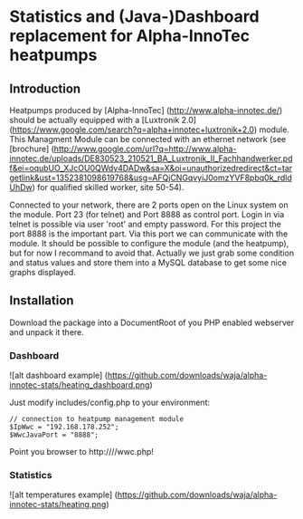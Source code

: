 # Statistics and (Java-)Dashboard replacement for Alpha-InnoTec heatpumps

## Introduction

Heatpumps produced by [Alpha-InnoTec] (http://www.alpha-innotec.de/) should be actually equipped with a [Luxtronik 2.0] (https://www.google.com/search?q=alpha+innotec+luxtronik+2.0) module. This Managment Module can be connected with an ethernet network (see [brochure] (http://www.google.com/url?q=http://www.alpha-innotec.de/uploads/DE830523_210521_BA_Luxtronik_II_Fachhandwerker.pdf&ei=oqubUO_XJcOU0QWdy4DADw&sa=X&oi=unauthorizedredirect&ct=targetlink&ust=1352381098619768&usg=AFQjCNGqvyiJ0omzYVF8pbq0k_rdldUhDw) for qualified skilled worker, site 50-54).

Connected to your network, there are 2 ports open on the Linux system on the module. Port 23 (for telnet) and Port 8888 as control port. Login in via telnet is possible via user 'root' and empty password. For this project the port 8888 is the important part. Via this port we can communicate with the module. It should be possible to configure the module (and the heatpump), but for now I recommand to avoid that. Actually we just grab some condition and status values and store them into a MySQL database to get some nice graphs displayed.

## Installation

Download the package into a DocumentRoot of you PHP enabled webserver and unpack it there.

### Dashboard

![alt dashboard example] (https://github.com/downloads/waja/alpha-innotec-stats/heating_dashboard.png)

Just modify includes/config.php to your environment:

	// connection to heatpump management module
	$IpWwc = "192.168.178.252";
	$WwcJavaPort = "8888";

Point you browser to http://<yourserver>/<path>/wwc.php!

### Statistics

![alt temperatures example] (https://github.com/downloads/waja/alpha-innotec-stats/heating.png)
